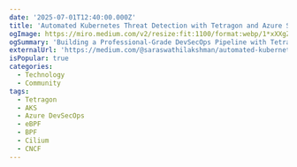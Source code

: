 ```yaml
---
date: '2025-07-01T12:40:00.000Z'
title: 'Automated Kubernetes Threat Detection with Tetragon and Azure Sentinel'
ogImage: https://miro.medium.com/v2/resize:fit:1100/format:webp/1*xXXgZ4CiRELx3Z9ixL-A7g.jpeg
ogSummary: 'Building a Professional-Grade DevSecOps Pipeline with Tetragon eBPF Security Monitoring on Azure AKS'
externalUrl: 'https://medium.com/@saraswathilakshman/automated-kubernetes-threat-detection-with-tetragon-and-azure-sentinel-28c32ee152bc'
isPopular: true
categories:
  - Technology
  - Community
tags:
  - Tetragon
  - AKS
  - Azure DevSecOps
  - eBPF
  - BPF
  - Cilium
  - CNCF
---
```


